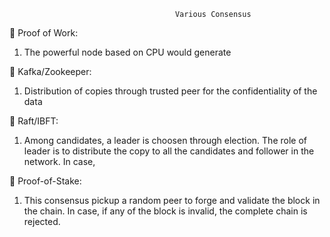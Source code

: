 
                                         Various Consensus

	Proof of Work:
1.	The powerful node based on CPU would generate 

	Kafka/Zookeeper:
1.	Distribution of copies through trusted peer for the confidentiality of the data

	Raft/IBFT:
1.	Among candidates, a leader is choosen through election. The role of leader is to distribute the copy to all the candidates and follower in the network. In case, 


	Proof-of-Stake:
1.	This consensus pickup a random peer to forge and validate the block in the chain. In case, if any of the block is invalid, the complete chain is rejected.
